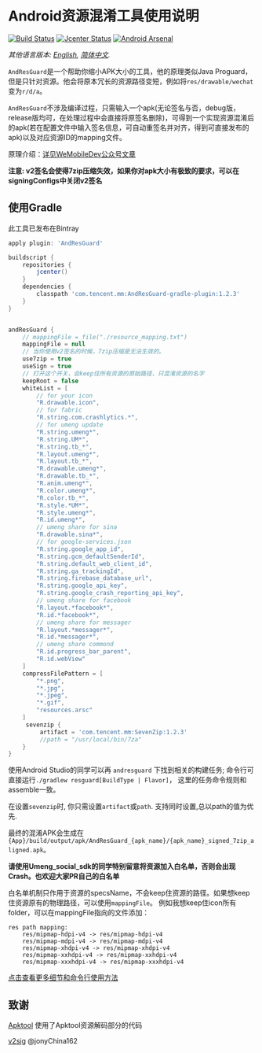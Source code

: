 #  Android资源混淆工具使用说明 #

[![Build Status](https://travis-ci.org/shwenzhang/AndResGuard.svg?branch=master)](https://travis-ci.org/shwenzhang/AndResGuard)
[![Jcenter Status](https://api.bintray.com/packages/simsun/maven/AndResGuard-gradle-plugin/images/download.svg)](https://bintray.com/simsun/maven/AndResGuard-gradle-plugin)
[![Android Arsenal](https://img.shields.io/badge/Android%20Arsenal-AndResGuard-green.svg?style=true)](https://android-arsenal.com/details/1/3034)


*其他语言版本: [English](README.md), [简体中文](README.zh-cn.md).*

`AndResGuard`是一个帮助你缩小APK大小的工具，他的原理类似Java Proguard，但是只针对资源。他会将原本冗长的资源路径变短，例如将`res/drawable/wechat`变为`r/d/a`。

`AndResGuard`不涉及编译过程，只需输入一个apk(无论签名与否，debug版，release版均可，在处理过程中会直接将原签名删除)，可得到一个实现资源混淆后的apk(若在配置文件中输入签名信息，可自动重签名并对齐，得到可直接发布的apk)以及对应资源ID的mapping文件。

原理介绍：[详见WeMobileDev公众号文章](http://mp.weixin.qq.com/s?__biz=MzAwNDY1ODY2OQ==&mid=208135658&idx=1&sn=ac9bd6b4927e9e82f9fa14e396183a8f#rd)

**注意: v2签名会使得7zip压缩失效，如果你对apk大小有极致的要求，可以在signingConfigs中关闭v2签名**

## 使用Gradle
此工具已发布在Bintray
```gradle
apply plugin: 'AndResGuard'

buildscript {
    repositories {
        jcenter()
    }
    dependencies {
        classpath 'com.tencent.mm:AndResGuard-gradle-plugin:1.2.3'
    }
}


andResGuard {
    // mappingFile = file("./resource_mapping.txt")
    mappingFile = null
    // 当你使用v2签名的时候，7zip压缩是无法生效的。
    use7zip = true
    useSign = true
    // 打开这个开关，会keep住所有资源的原始路径，只混淆资源的名字
    keepRoot = false
    whiteList = [
        // for your icon
        "R.drawable.icon",
        // for fabric
        "R.string.com.crashlytics.*",
        // for umeng update
        "R.string.umeng*",
        "R.string.UM*",
        "R.string.tb_*",
        "R.layout.umeng*",
        "R.layout.tb_*",
        "R.drawable.umeng*",
        "R.drawable.tb_*",
        "R.anim.umeng*",
        "R.color.umeng*",
        "R.color.tb_*",
        "R.style.*UM*",
        "R.style.umeng*",
        "R.id.umeng*",
        // umeng share for sina
        "R.drawable.sina*",
        // for google-services.json
        "R.string.google_app_id",
        "R.string.gcm_defaultSenderId",
        "R.string.default_web_client_id",
        "R.string.ga_trackingId",
        "R.string.firebase_database_url",
        "R.string.google_api_key",
        "R.string.google_crash_reporting_api_key",
        // umeng share for facebook
        "R.layout.*facebook*",
        "R.id.*facebook*",
        // umeng share for messager
        "R.layout.*messager*",
        "R.id.*messager*",
        // umeng share commond
        "R.id.progress_bar_parent",
        "R.id.webView"
    ]
    compressFilePattern = [
        "*.png",
        "*.jpg",
        "*.jpeg",
        "*.gif",
        "resources.arsc"
    ]
     sevenzip {
         artifact = 'com.tencent.mm:SevenZip:1.2.3'
         //path = "/usr/local/bin/7za"
    }
}
```

使用Android Studio的同学可以再 `andresguard` 下找到相关的构建任务;
命令行可直接运行```./gradlew resguard[BuildType | Flavor]```， 这里的任务命令规则和assemble一致。


在设置`sevenzip`时, 你只需设置`artifact`或`path`. 支持同时设置,总以path的值为优先.

最终的混淆APK会生成在`{App}/build/output/apk/AndResGuard_{apk_name}/{apk_name}_signed_7zip_aligned.apk`。

**请使用Umeng_social_sdk的同学特别留意将资源加入白名单，否则会出现Crash。也欢迎大家PR自己的白名单**

白名单机制只作用于资源的specsName，不会keep住资源的路径。如果想keep住资源原有的物理路径，可以使用`mappingFile`。
例如我想keep住icon所有folder，可以在mappingFile指向的文件添加：

```
res path mapping:
    res/mipmap-hdpi-v4 -> res/mipmap-hdpi-v4
    res/mipmap-mdpi-v4 -> res/mipmap-mdpi-v4
    res/mipmap-xhdpi-v4 -> res/mipmap-xhdpi-v4
    res/mipmap-xxhdpi-v4 -> res/mipmap-xxhdpi-v4
    res/mipmap-xxxhdpi-v4 -> res/mipmap-xxxhdpi-v4
```

[点击查看更多细节和命令行使用方法](doc/how_to_work.zh-cn.md)

## 致谢

[Apktool](https://github.com/iBotPeaches/Apktool) 使用了Apktool资源解码部分的代码

[v2sig](https://github.com/shwenzhang/AndResGuard/pull/133) @jonyChina162
